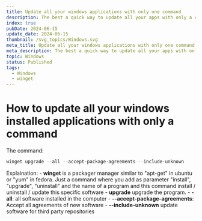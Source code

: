 ```yaml
---
title: Update all your windows applications with only one command
description: The best a quick way to update all your apps with only a command in Windows 10 and Windows 11 without additional programs
index: true
pubDate: 2024-06-15
update_date: 2024-06-15
thumbnail: /svg_topics/Windows.svg
meta_title: Update all your windows applications with only one command
meta_description: The best a quick way to update all your apps with only a command in Windows 10 and Windows 11 without additional programs
topic: Windows
status: Published
tags:
  - Windows
  - winget
---
```


# How to update all your windows installed applications with only a command

The command:

```powershell
winget upgrade --all --accept-package-agreements --include-unknown  
```

Explaination:
	- **winget** is a packager manager similar to "apt-get" in ubuntu or "yum" in fedora. Just a command where you add as parameter "install", "upgrade", "uninstall" and the name of a program and this command install / uninstall / update this specific software
	- **upgrade** upgrade  the program.
	-  **-all**: all software installed in the computer
	-  **--accept-package-agreements**: Accept all agreements of new software
	- **--include-unknown** update software for third party repositories